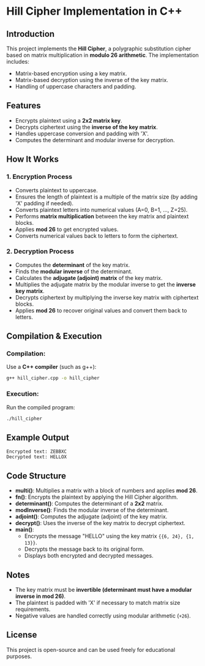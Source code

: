 # Hill Cipher Implementation in C++

## Introduction
This project implements the **Hill Cipher**, a polygraphic substitution cipher based on matrix multiplication in **modulo 26 arithmetic**. The implementation includes:
- Matrix-based encryption using a key matrix.
- Matrix-based decryption using the inverse of the key matrix.
- Handling of uppercase characters and padding.

## Features
- Encrypts plaintext using a **2x2 matrix key**.
- Decrypts ciphertext using the **inverse of the key matrix**.
- Handles uppercase conversion and padding with 'X'.
- Computes the determinant and modular inverse for decryption.

## How It Works
### 1. Encryption Process
- Converts plaintext to uppercase.
- Ensures the length of plaintext is a multiple of the matrix size (by adding 'X' padding if needed).
- Converts plaintext letters into numerical values (A=0, B=1, ..., Z=25).
- Performs **matrix multiplication** between the key matrix and plaintext blocks.
- Applies **mod 26** to get encrypted values.
- Converts numerical values back to letters to form the ciphertext.

### 2. Decryption Process
- Computes the **determinant** of the key matrix.
- Finds the **modular inverse** of the determinant.
- Calculates the **adjugate (adjoint) matrix** of the key matrix.
- Multiplies the adjugate matrix by the modular inverse to get the **inverse key matrix**.
- Decrypts ciphertext by multiplying the inverse key matrix with ciphertext blocks.
- Applies **mod 26** to recover original values and convert them back to letters.

## Compilation & Execution
### Compilation:
Use a **C++ compiler** (such as g++):
```sh
g++ hill_cipher.cpp -o hill_cipher
```

### Execution:
Run the compiled program:
```sh
./hill_cipher
```

## Example Output
```
Encrypted text: ZEBBXC
Decrypted text: HELLOX
```

## Code Structure
- **multi()**: Multiplies a matrix with a block of numbers and applies **mod 26**.
- **fn()**: Encrypts the plaintext by applying the Hill Cipher algorithm.
- **determinant()**: Computes the determinant of a **2x2** matrix.
- **modInverse()**: Finds the modular inverse of the determinant.
- **adjoint()**: Computes the adjugate (adjoint) of the key matrix.
- **decrypt()**: Uses the inverse of the key matrix to decrypt ciphertext.
- **main()**:
  - Encrypts the message "HELLO" using the key matrix `{{6, 24}, {1, 13}}`.
  - Decrypts the message back to its original form.
  - Displays both encrypted and decrypted messages.

## Notes
- The key matrix must be **invertible (determinant must have a modular inverse in mod 26)**.
- The plaintext is padded with 'X' if necessary to match matrix size requirements.
- Negative values are handled correctly using modular arithmetic (`+26`).

## License
This project is open-source and can be used freely for educational purposes.

